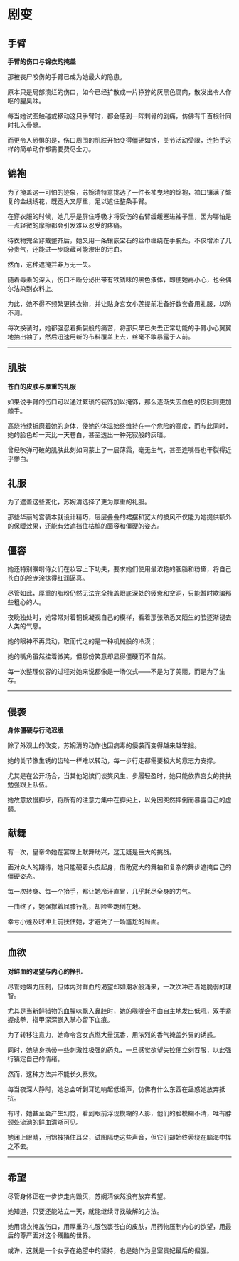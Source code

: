 # 剧变

## 手臂

**手臂的伤口与锦衣的掩盖**

那被丧尸咬伤的手臂已成为她最大的隐患。

原本只是局部溃烂的伤口，如今已经扩散成一片狰狞的灰黑色腐肉，散发出令人作呕的腥臭味。

每当她试图触碰或移动这只手臂时，都会感到一阵刺骨的剧痛，仿佛有千百根针同时扎入骨髓。

而更令人恐惧的是，伤口周围的肌肤开始变得僵硬如铁，关节活动受限，连抬手这样的简单动作都需要费尽全力。


## 锦袍

为了掩盖这一可怕的迹象，苏婉清特意挑选了一件长袖曳地的锦袍，袖口镶满了繁复的金线绣花，既宽大又厚重，足以遮住整条手臂。

在穿衣服的时候，她几乎是屏住呼吸才将受伤的右臂缓缓塞进袖子里，因为哪怕是一点轻微的摩擦都会引发难以忍受的疼痛。

待衣物完全穿戴整齐后，她又用一条镶嵌宝石的丝巾缠绕在手腕处，不仅增添了几分贵气，还能进一步隐藏可能渗出的污血。

然而，这种遮掩并非万无一失。

随着毒素的深入，伤口不断分泌出带有铁锈味的黑色液体，即便她再小心，也会偶尔沾染到衣料上。

为此，她不得不频繁更换衣物，并让贴身宫女小莲提前准备好数套备用礼服，以防不测。

每次换装时，她都强忍着撕裂般的痛苦，将那只早已失去正常功能的手臂小心翼翼地抽出袖子，然后迅速用新的布料覆盖上去，丝毫不敢暴露于人前。

---

## 肌肤

**苍白的皮肤与厚重的礼服**

如果说手臂的伤口可以通过繁琐的装饰加以掩饰，那么逐渐失去血色的皮肤则更加棘手。

高烧持续折磨着她的身体，使她的体温始终维持在一个危险的高度，而与此同时，她的脸色却一天比一天苍白，甚至透出一种死寂般的灰暗。

曾经吹弹可破的肌肤此刻如同蒙上了一层薄霜，毫无生气，甚至连嘴唇也干裂得近乎惨白。

## 礼服

为了遮盖这些变化，苏婉清选择了更为厚重的礼服。

那些华丽的宫装本就设计精巧，层层叠叠的裙摆和宽大的披风不仅能为她提供额外的保暖效果，还能有效遮挡住枯槁的面容和僵硬的姿态。

## 僵容

她还特别嘱咐侍女们在妆容上下功夫，要求她们使用最浓艳的胭脂和粉黛，将自己苍白的脸庞涂抹得红润逼真。

尽管如此，厚重的脂粉仍然无法完全掩盖眼底深处的疲惫和空洞，只能暂时欺骗那些粗心的人。

夜晚独处时，她常常对着铜镜凝视自己的模样，看着那张熟悉又陌生的脸逐渐褪去人类的气息。

她的眼神不再灵动，取而代之的是一种机械般的冷漠；

她的嘴角虽然挂着微笑，但那份笑意却显得僵硬而不自然。

每一次整理仪容的过程对她来说都像是一场仪式——不是为了美丽，而是为了生存。

---

## 侵袭

**身体僵硬与行动迟缓**

除了外观上的改变，苏婉清的动作也因病毒的侵袭而变得越来越笨拙。

她的关节像生锈的齿轮一样难以转动，每一步行走都需要极大的意志力支撑。

尤其是在公开场合，当其他妃嫔们谈笑风生、步履轻盈时，她只能依靠宫女的搀扶勉强跟上队伍。

她故意放慢脚步，将所有的注意力集中在脚尖上，以免因突然摔倒而暴露自己的虚弱。

## 献舞

有一次，皇帝命她在宴席上献舞助兴，这无疑是巨大的挑战。

面对众人的期待，她只能硬着头皮起身，借助宽大的舞袖和复杂的舞步遮掩自己的僵硬姿态。

每一次转身、每一个抬手，都让她冷汗直冒，几乎耗尽全身的力气。

一曲终了，她强撑着屈膝行礼，却险些跪倒在地。

幸亏小莲及时冲上前扶住她，才避免了一场尴尬的局面。

---

## 血欲

**对鲜血的渴望与内心的挣扎**

尽管她竭力压制，但体内对鲜血的渴望却如潮水般涌来，一次次冲击着她脆弱的理智。

尤其是当新鲜猎物的血腥味飘入鼻腔时，她的喉咙会不由自主地发出低吼，双手紧握成拳，指甲深深嵌入掌心留下血痕。

为了转移注意力，她命令宫女点燃大量沉香，用浓烈的香气掩盖外界的诱惑。

同时，她随身携带一些刺激性极强的药丸，一旦感觉欲望失控便立刻吞服，以此强行镇定自己的情绪。

然而，这种方法并不能长久奏效。

每当夜深人静时，她总会听到耳边响起低语声，仿佛有什么东西在蛊惑她放弃抵抗。

有时，她甚至会产生幻觉，看到眼前浮现模糊的人影，他们的脸模糊不清，唯有脖颈处流淌的鲜血清晰可见。

她闭上眼睛，用锦被捂住耳朵，试图隔绝这些声音，但它们却始终萦绕在脑海中挥之不去。

---

## 希望

尽管身体正在一步步走向毁灭，苏婉清依然没有放弃希望。

她知道，只要还能站立一天，就能继续寻找破解的方法。

她用锦衣掩盖伤口，用厚重的礼服包裹苍白的皮肤，用药物压制内心的欲望，用最后的尊严面对这个残酷的世界。

或许，这就是一个女子在绝望中的坚持，也是她作为皇室贵妃最后的倔强。